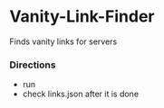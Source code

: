# Vanity-Link-Finder
 Finds vanity links for servers

### Directions
- run
- check links.json after it is done
